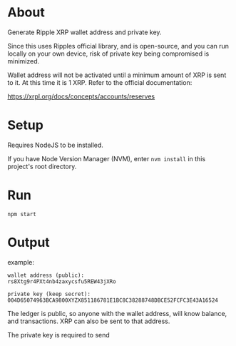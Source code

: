 # About

Generate Ripple XRP wallet address and private key.

Since this uses Ripples official library, and is open-source, and you can run locally on your own device, risk of private key being compromised is minimized.

Wallet address will not be activated until a minimum amount of XRP is sent to it. At this time it is 1 XRP. Refer to the official documentation:

<https://xrpl.org/docs/concepts/accounts/reserves>


# Setup

Requires NodeJS to be installed.

If you have Node Version Manager (NVM), enter `nvm install` in this project's root directory.

# Run

`npm start`

# Output

example:

```
wallet address (public):
rs8Xtg9r4PXt4nb4zaxycsfu5REW43jXRo

private key (keep secret):
004D65074963BCA9800XYZX851186781E1BC8C38288748DBCE52FCFC3E43A16524
```

The ledger is public, so anyone with the wallet address, will know balance, and transactions. XRP can also be sent to that address.

The private key is required to send


